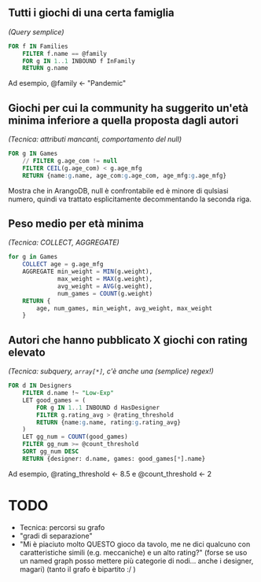 ## Tutti i giochi di una certa famiglia
*(Query semplice)*

```sql
FOR f IN Families
    FILTER f.name == @family
    FOR g IN 1..1 INBOUND f InFamily
    RETURN g.name
```
Ad esempio, @family <- "Pandemic"


## Giochi per cui la community ha suggerito un'età minima inferiore a quella proposta dagli autori
*(Tecnica: attributi mancanti, comportamento del null)*

```sql
FOR g IN Games
    // FILTER g.age_com != null
    FILTER CEIL(g.age_com) < g.age_mfg
    RETURN {name:g.name, age_com:g.age_com, age_mfg:g.age_mfg}
```
Mostra che in ArangoDB, null è confrontabile ed è minore di qulsiasi numero, quindi va trattato esplicitamente decommentando la seconda riga.


## Peso medio per età minima
*(Tecnica: COLLECT, AGGREGATE)*

```sql
for g in Games
    COLLECT age = g.age_mfg
    AGGREGATE min_weight = MIN(g.weight),
              max_weight = MAX(g.weight),
              avg_weight = AVG(g.weight),
              num_games = COUNT(g.weight)
    RETURN {
        age, num_games, min_weight, avg_weight, max_weight
    }
```

## Autori che hanno pubblicato X giochi con rating elevato
*(Tecnica: subquery, `array[*]`, c'è anche una (semplice) regex!)*

```sql
FOR d IN Designers
    FILTER d.name !~ "Low-Exp"
    LET good_games = (
        FOR g IN 1..1 INBOUND d HasDesigner
        FILTER g.rating_avg > @rating_threshold
        RETURN {name:g.name, rating:g.rating_avg}
    )
    LET gg_num = COUNT(good_games)
    FILTER gg_num >= @count_threshold
    SORT gg_num DESC
    RETURN {designer: d.name, games: good_games[*].name}
```
Ad esempio, @rating_threshold <- 8.5 e @count_threshold <- 2



# TODO

* Tecnica: percorsi su grafo
* "gradi di separazione"
* "Mi è piaciuto molto QUESTO gioco da tavolo, me ne dici qualcuno con caratteristiche simili (e.g. meccaniche) e un alto rating?"
  (forse se uso un named graph posso mettere più categorie di nodi... anche i designer, magari)
  (tanto il grafo è bipartito :/ )
